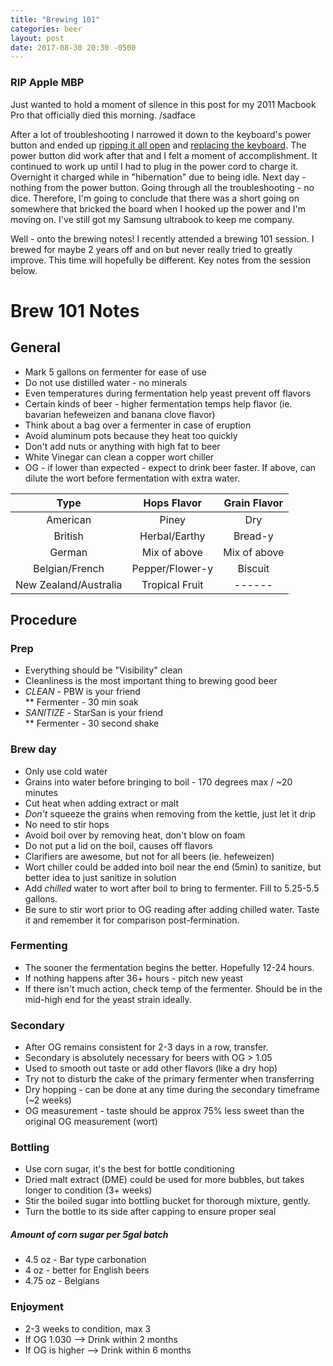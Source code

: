 ```yaml
---
title: "Brewing 101"
categories: beer
layout: post
date: 2017-08-30 20:30 -0500
---
```


### RIP Apple MBP
Just wanted to hold a moment of silence in this post for my 2011 Macbook Pro that officially died this morning. /sadface

After a lot of troubleshooting I narrowed it down to the keyboard's power button and ended up [ripping it all open](https://www.ifixit.com/Guide/MacBook+Pro+17-Inch+Unibody+Upper+Case+Replacement/3439) and [replacing the keyboard](http://www.insidemylaptop.com/how-to-replace-keyboard-on-macbook-pro-13-15-17-laptops/).  The power button did work after that and I felt a moment of accomplishment.  It continued to work up until I had to plug in the power cord to charge it.  Overnight it charged while in "hibernation" due to being idle.  Next day - nothing from the power button.  Going through all the troubleshooting - no dice.  Therefore, I'm going to conclude that there was a short going on somewhere that bricked the board when I hooked up the power and I'm moving on.  I've still got my Samsung ultrabook to keep me company.

Well - onto the brewing notes! I recently attended a brewing 101 session.  I brewed for maybe 2 years off and on but never really tried to greatly improve. This time will hopefully be different.  Key notes from the session below.

# Brew 101 Notes
## General
* Mark 5 gallons on fermenter for ease of use
* Do not use distilled water - no minerals
* Even temperatures during fermentation help yeast prevent off flavors
* Certain kinds of beer - higher fermentation temps help flavor (ie. bavarian hefeweizen and banana clove flavor)
* Think about a bag over a fermenter in case of eruption
* Avoid aluminum pots because they heat too quickly
* Don't add nuts or anything with high fat to beer
* White Vinegar can clean a copper wort chiller
* OG - if lower than expected - expect to drink beer faster.  If above, can dilute the wort before fermentation with extra water.

| Type | Hops Flavor | Grain Flavor |
|:----:|:-----------:|:------------:|
| American | Piney | Dry |
| British | Herbal/Earthy | Bread-y |
| German | Mix of above | Mix of above |
| Belgian/French | Pepper/Flower-y | Biscuit |
| New Zealand/Australia | Tropical Fruit | ------ |    
  

## Procedure
### Prep
* Everything should be "Visibility" clean
* Cleanliness is the most important thing to brewing good beer
* *CLEAN* - PBW is your friend  
	** Fermenter - 30 min soak
* *SANITIZE* - StarSan is your friend  
	** Fermenter - 30 second shake

### Brew day
* Only use cold water
* Grains into water before bringing to boil - 170 degrees max / ~20 minutes
* Cut heat when adding extract or malt
* _Don't_ squeeze the grains when removing from the kettle, just let it drip
* No need to stir hops
* Avoid boil over by removing heat, don't blow on foam
* Do not put a lid on the boil, causes off flavors
* Clarifiers are awesome, but not for all beers (ie. hefeweizen)
* Wort chiller could be added into boil near the end (5min) to sanitize, but better idea to just sanitize in solution
* Add _chilled_ water to wort after boil to bring to fermenter.  Fill to 5.25-5.5 gallons.
* Be sure to stir wort prior to OG reading after adding chilled water. Taste it and remember it for comparison post-fermination.

### Fermenting
* The sooner the fermentation begins the better.  Hopefully 12-24 hours.
* If nothing happens after 36+ hours - pitch new yeast
* If there isn't much action, check temp of the fermenter.  Should be in the mid-high end for the yeast strain ideally.

### Secondary
* After OG remains consistent for 2-3 days in a row, transfer.
* Secondary is absolutely necessary for beers with OG > 1.05
* Used to smooth out taste or add other flavors (like a dry hop)
* Try not to disturb the cake of the primary fermenter when transferring
* Dry hopping - can be done at any time during the secondary timeframe (~2 weeks)
* OG measurement - taste should be approx 75% less sweet than the original OG measurement (wort)

### Bottling
* Use corn sugar, it's the best for bottle conditioning
* Dried malt extract (DME) could be used for more bubbles, but takes longer to condition (3+ weeks)
* Stir the boiled sugar into bottling bucket for thorough mixture, gently.
* Turn the bottle to its side after capping to ensure proper seal

##### Amount of corn sugar per 5gal batch
* 4.5 oz - Bar type carbonation
* 4 oz - better for English beers
* 4.75 oz - Belgians

### Enjoyment
* 2-3 weeks to condition, max 3  
* If OG 1.030 --> Drink within 2 months
* If OG is higher --> Drink within 6 months

